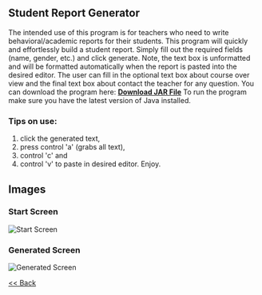 ## Student Report Generator

The intended use of this program is for teachers who need to write behavioral/academic reports for their students.
This program will quickly and effortlessly build a student report. Simply fill out the required fields (name, gender, etc.) 
and click generate. Note, the text box is unformatted and will be formatted automatically when the report is 
pasted into the desired editor. The user can fill in the optional text box about course over view and the final text box 
about contact the teacher for any question. You can download the program here: <a href="https://github.com/zevyirmiyahu/Student_Report_Generator/blob/master/Student%20Report%20Generator.jar"><b>Download JAR File</b></a> To run the program make sure you have the latest version of Java installed.

### Tips on use: 
1. click the generated text, 
2. press control 'a' (grabs all text), 
3. control 'c' and
4. control 'v' to paste in desired editor. 
Enjoy.

## Images

### Start Screen
![Start Screen](https://zevyirmiyahu.github.io/images/Student_Report_Generator/StudentReportGeneratorpic1.png)


### Generated Screen
![Generated Screen](https://zevyirmiyahu.github.io/images/Student_Report_Generator/StudentReportGeneratorpic2.png)


[<< Back](http://zevyirmiyahu.github.io)

